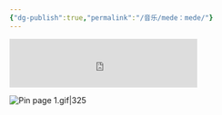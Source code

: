 ```yaml
---
{"dg-publish":true,"permalink":"/音乐/mede：mede/"}
---
```


<iframe frameborder="no" border="0" marginwidth="0" marginheight="0" width=330 height=86 src="https://music.163.com/outchain/player?type=2&id=33516495&auto=0&height=66"></iframe>

![Pin page 1.gif|325](/img/user/%E9%99%84%E4%BB%B6/Pin%20page%201.gif)